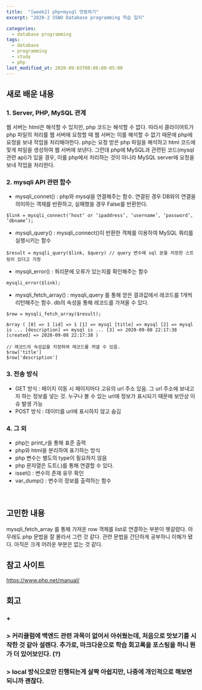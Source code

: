 ```yaml
---
title:  "[week2] php+mysql 연동하기"
excerpt: "2020-2 SSWU Database programming 학습 일지"

categories:
  - database programming
tags:
  - database
  - programming
  - study
  - php
last_modified_at: 2020-09-03T08:06:00-05:00
---
```


## 새로 배운 내용
### 1. Server, PHP, MySQL 관계
웹 서버는 html은 해석할 수 있지만, php 코드는 해석할 수 없다. 따라서 클라이어트가 php 파일의 처리를 웹 서버에 요청할 때 웹 서버는 이를 해석할 수 없기 때문에 php에 요청을 보내 작업을 처리해야한다. php는 요청 받은 php 파일을 해석하고 html 코드에 맞게 파일을 생성하여 웹 서버에 보낸다. 그런데 php에 MySQL과 관련된 코드(mysql 관련 api)가 있을 경우, 이를 php에서 처리하는 것이 아니라 MySQL server에 요청을 보내 작업을 처리한다.

### 2. mysqli API 관련 함수
+ mysqli_connet() : php와 mysql을 연결해주는 함수. 연결된 경우 DB와의 연결을 의미하는 객체를 반환하고, 실패했을 경우 False를 반환한다.
<pre><code>$link = mysqli_connect(‘host’ or ‘ipaddress’, ‘username’, ‘password’, ‘dbname’); </code></pre>
+ mysqli_query() : mysqli_connect()이 반환한 객체를 이용하여 MySQL 쿼리를 실행시키는 함수
<pre><code>$result = mysqli_query($link, $query) // query 변수에 sql 문을 저장한 스트링이 있다고 가정</code> </pre>
+ mysqli_error() : 쿼리문에 오류가 있는지를 확인해주는 함수
<pre><code>mysqli_error($link);</code></pre>
+ mysqli_fetch_array() :  mysqli_query 를 통해 얻은 결과값에서 레코드를 1개씩 리턴해주는 함수. db의 속성을 통해 레코드를 가져올 수 있다.
<pre><code>$row = mysqli_fetch_array($result);</code></pre>
~~~// print_f($row)의 결과
Array ( [0] => 1 [id] => 1 [1] => mysql [title] => mysql [2] => mysql is ... [description] => mysql is ... [3] => 2020-09-08 22:17:38 [created] => 2020-09-08 22:17:38 )
~~~
<pre><code>// 레코드의 속성값을 지정하여 레코드를 꺼낼 수 있음.
$row['title']
$row['description']</code></pre>


### 3. 전송 방식
* GET 방식 : 페이지 이동 시 페이지마다 고유의 url 주소 있음. 그 url 주소에 보내고자 하는 정보를 넣는 것. 누구나 볼 수 있는 url에 정보가 표시되기 때문에 보안상 이슈 발생 가능
* POST 방식 : 데이터를 url에 표시하지 않고 숨김


### 4. 그 외 
* php는 print_r을 통해 표준 출력
* php와 html을 분리하여 표기하는 방식
* php 변수는 별도의 type이 필요하지 않음
* php 문자열은 도트(.)를 통해 연결할 수 있다. 
* isset() : 변수의 존재 유무 확인
* var_dump() : 변수의 정보를 출력하는 함수
</br>

## 고민한 내용

mysqli_fetch_array 를 통해 가져온 row 객체를 list로 연결하는 부분이 헷갈렸다. 아무래도 php 문법을 잘 몰라서 그런 것 같다. 관련 문법을 간단하게 공부하니 이해가 됐다. 아직은 크게 어려운 부분은 없는 것 같다.

## 참고 사이트
https://www.php.net/manual/

## 회고
### +
### > 커리큘럼에 백엔드 관련 과목이 없어서 아쉬웠는데, 처음으로 맛보기를 시작한 것 같아 설렌다. 추가로, 마크다운으로 학습 회고록을 포스팅을 하니 뭔가 더 있어보인다. (?)
### > local 방식으로만 진행되는게 살짝 아쉽지만, 나중에 개인적으로 해보면 되니까 괜찮다.
